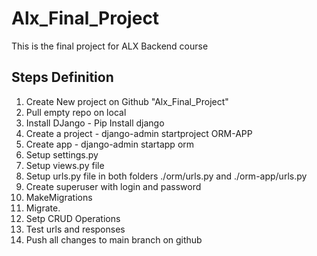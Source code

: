 # Alx_Final_Project
This is the final project for ALX Backend course

##  Steps Definition
1. Create New project on Github "Alx_Final_Project"
2. Pull empty repo on local
3. Install DJango - Pip Install django
4. Create a project - django-admin startproject ORM-APP
5. Create app - django-admin startapp orm
6. Setup settings.py
7. Setup views.py file
8. Setup urls.py file in both folders ./orm/urls.py and ./orm-app/urls.py
9. Create superuser with login and password
10. MakeMigrations
11. Migrate.
12. Setp CRUD Operations
13. Test urls and responses
14. Push all changes to main branch on github
